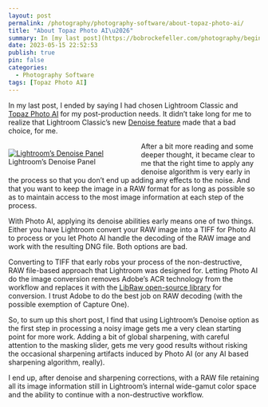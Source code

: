 ```yaml
---
layout: post
permalink: /photography/photography-software/about-topaz-photo-ai/
title: "About Topaz Photo AI\u2026"
summary: In [my last post](https://bobrockefeller.com/photography/beginning-bird-photography/), I ended by saying I had chosen Lightroom Classic and [Topaz Photo AI](https://www.topazlabs.com/topaz-photo-ai) for my post-production needs. It didn’t take long for me to realize that Lightroom Classic’s new [Denoise feature](https://helpx.adobe.com/lightroom-classic/help/whats-new/2023-3.html) made that a bad choice, for me.
date: 2023-05-15 22:52:53
publish: true
pin: false
categories:
  - Photography Software
tags: [Topaz Photo AI]
---
```


In my last post, I ended by saying I had chosen Lightroom Classic and [Topaz Photo AI](https://www.topazlabs.com/topaz-photo-ai) for my post-production needs. It didn’t take long for me to realize that Lightroom Classic’s new [Denoise feature](https://helpx.adobe.com/lightroom-classic/help/whats-new/2023-3.html) made that a bad choice, for me.

<figure style="float: left; width: 50%; margin: 1em 1em 1em 0em">
  <a href="/images/wp-content/uploads/2023/10/image-4.jpeg"><img src="/images/wp-content/uploads/2023/10/image-4.jpeg" alt="Lightroom’s Denoise Panel"></a>
  <figcaption>Lightroom’s Denoise Panel</figcaption>
</figure>

After a bit more reading and some deeper thought, it became clear to me that the right time to apply any denoise algorithm is very early in the process so that you don’t end up adding any effects to the noise. And that you want to keep the image in a RAW format for as long as possible so as to maintain access to the most image information at each step of the process.

With Photo AI, applying its denoise abilities early means one of two things. Either you have Lightroom convert your RAW image into a TIFF for Photo AI to process or you let Photo AI handle the decoding of the RAW image and work with the resulting DNG file. Both options are bad.

Converting to TIFF that early robs your process of the non-destructive, RAW file-based approach that Lightroom was designed for. Letting Photo AI do the image conversion removes Adobe’s ACR technology from the workflow and replaces it with the [LibRaw open-source library](https://www.libraw.org/) for conversion. I trust Adobe to do the best job on RAW decoding (with the possible exemption of Capture One).

So, to sum up this short post, I find that using Lightroom’s Denoise option as the first step in processing a noisy image gets me a very clean starting point for more work. Adding a bit of global sharpening, with careful attention to the masking slider, gets me very good results without risking the occasional sharpening artifacts induced by Photo AI (or any AI based sharpening algorithm, really).

I end up, after denoise and sharpening corrections, with a RAW file retaining all its image information still in Lightroom’s internal wide-gamut color space and the ability to continue with a non-destructive workflow.
